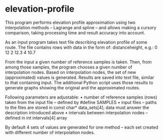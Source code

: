 # elevation-profile

This program performs elevation profile approximation using two interpolation methods – Lagrange and spline – and allows making a cursory comparison, taking processing time and result accuracy into account.

As an input program takes text file describing elevation profile of some route. The file contains rows with data in the form of: distance<space>height, e.g.:
0 12
2 12.3
4 10.7

From the input a given number of reference samples is taken. Then, from among those samples, the program chooses a given number of interpolation nodes. Based on interpolation nodes, the set of new (approximated) values is generated.
Results are saved into text file, similar to that containing input. The additional Python script uses those results to generate graphs showing the original and the approximated routes.
  
Following parameters are adjustable:
  •	number of reference samples (rows) taken from the input file – defined by #define SAMPLES
  •	input files – paths to the files are stored in const char* data_sets[4]; data must answer the description introduced above
  •	intervals between interpolation nodes – defined in int intervals[4] array
  
By default 4 sets of values are generated for one method – each set created with different number of interpolation nodes.
